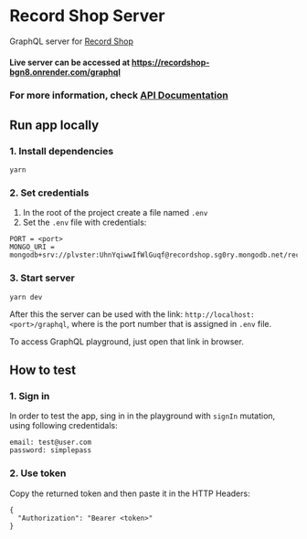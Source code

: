 # Record Shop Server

GraphQL server for [Record Shop](https://github.com/plaskevich/recordshop)

#### Live server can be accessed at https://recordshop-bgn8.onrender.com/graphql

### For more information, check [API Documentation](https://record-shop.stoplight.io)

## Run app locally

### 1. Install dependencies

```
yarn
```

### 2. Set credentials

1. In the root of the project create a file named `.env`
2. Set the `.env` file with credentials:

```dotenv
PORT = <port>
MONGO_URI = mongodb+srv://plvster:UhnYqiwwIfWlGuqf@recordshop.sg0ry.mongodb.net/recordshop
```

### 3. Start server

`yarn dev`

After this the server can be used with the link: `http://localhost:<port>/graphql`,
where <port> is the port number that is assigned in `.env` file.

To access GraphQL playground, just open that link in browser.

## How to test

### 1. Sign in

In order to test the app, sing in in the playground with `signIn` mutation, using following credentidals:

```
email: test@user.com
password: simplepass
```

### 2. Use token

Copy the returned token and then paste it in the HTTP Headers:

```
{
  "Authorization": "Bearer <token>"
}
```

